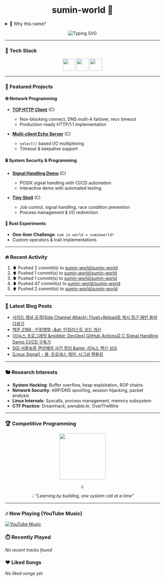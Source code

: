 <h1 align="center">sumin-world 🦀</h1>

<details>
<summary>🤔 Why this name?</summary>

```rust
use std::ops::BitOr;

struct S(&'static str);

impl BitOr for S {
    type Output = String;
    fn bitor(self, rhs: Self) -> Self::Output {
        format!("{} in {}!", self.0, rhs.0)
    }
}

fn main() {
    println!("{}", S("sum") | S("world"));
}
```

*Sometimes the answer is in the code itself* ✨
</details>

<p align="center">
  <img src="https://readme-typing-svg.demolab.com?font=Share+Tech+Mono&weight=700&size=24&pause=1200&color=00F5FF&center=true&vCenter=true&width=650&lines=C+%26+Rust+System+Programming;Linux+Kernel+%26+Security+Research" alt="Typing SVG" />
</p>

---

### 🔧 Tech Stack

<p align="center">
  <img src="https://cdn.jsdelivr.net/gh/devicons/devicon/icons/c/c-original.svg" width="40" height="40"/>
  <img src="https://cdn.jsdelivr.net/gh/devicons/devicon/icons/rust/rust-original.svg" width="40" height="40"/>
  <img src="https://cdn.jsdelivr.net/gh/devicons/devicon/icons/linux/linux-original.svg" width="40" height="40"/>
</p>

---

### 🚀 Featured Projects

#### 🌐 Network Programming
- **[TCP HTTP Client](https://github.com/sumin-world/suminworld-system-lab/tree/main/network/basics)** (C)
  - Non-blocking connect, DNS multi-A failover, recv timeout
  - Production-ready HTTP/1.1 implementation

- **[Multi-client Echo Server](https://github.com/sumin-world/suminworld-system-lab/tree/main/network/echo_server)** (C)
  - `select()` based I/O multiplexing
  - Timeout & keepalive support

#### 🔒 System Security & Programming
- **[Signal Handling Demo](https://github.com/sumin-world/suminworld-system-lab/tree/main/signal-demo)** (C)
  - POSIX signal handling with CI/CD automation
  - Interactive demo with automated testing

- **[Tiny Shell](https://github.com/sumin-world/suminworld-system-lab/tree/main/tinyshell)** (C)
  - Job control, signal handling, race condition prevention
  - Process management & I/O redirection

#### 🦀 Rust Experiments
- **One-liner Challenge**: `sum in world = suminworld!`
- Custom operators & trait implementations

---

### 🔥 Recent Activity

<!--RECENT_ACTIVITY:start-->
1. ⬆️ Pushed 2 commit(s) to [sumin-world/sumin-world](https://github.com/sumin-world/sumin-world)<br>
2. ⬆️ Pushed 1 commit(s) to [sumin-world/sumin-world](https://github.com/sumin-world/sumin-world)<br>
3. ⬆️ Pushed 1 commit(s) to [sumin-world/sumin-world](https://github.com/sumin-world/sumin-world)<br>
4. ⬆️ Pushed 47 commit(s) to [sumin-world/sumin-world](https://github.com/sumin-world/sumin-world)<br>
5. ⬆️ Pushed 2 commit(s) to [sumin-world/sumin-world](https://github.com/sumin-world/sumin-world)<br>
<!--RECENT_ACTIVITY:end-->

---

### 📝 Latest Blog Posts

<!-- BLOG-POST-LIST:START -->
- [사이드 채널 공격&lpar;Side Channel Attack&rpar;: Flush+Reload로 캐시 접근 패턴 들여다보기](https://suminworld.tistory.com/22)
- [백준 2188 : 인접행렬 -&amp;gt; 인접리스트 코드 개선](https://suminworld.tistory.com/21)
- [[리눅스 프로그래밍 &amp;middot; DevOps] GitHub Actions로 C Signal Handling Demo CI/CD 구축기](https://suminworld.tistory.com/20)
- [️SGI 서울보증 랜섬웨어 사건 정리 &amp;amp; 리눅스 백신 실습](https://suminworld.tistory.com/19)
- [[Linux Signal] - 쉘, 프로세스 제어, 시그널 핸들링](https://suminworld.tistory.com/18)
<!-- BLOG-POST-LIST:END -->

---

### 🐿️ Research Interests

- **System Hacking**: Buffer overflow, heap exploitation, ROP chains
- **Network Security**: ARP/DNS spoofing, session hijacking, packet analysis
- **Linux Internals**: Syscalls, process management, memory subsystem
- **CTF Practice**: Dreamhack, pwnable.kr, OverTheWire

---

### 🏆 Competitive Programming

<p align="center">
  <a href="https://solved.ac/bettermonde/">
    <img src="http://mazassumnida.wtf/api/v2/generate_badge?boj=bettermonde" height="150"/>
  </a>
</p>

<p align="center">
  <img src="https://komarev.com/ghpvc/?username=sumin-world&label=count" alt="count" height="16" />
</p>

<p align="center">
  <i>💡 "Learning by building, one system call at a time"</i>
</p>

---

### 🎶 Now Playing (YouTube Music)
<!-- YTM-NOW-PLAYING:START -->
[![YouTube Music](https://yt-music-profile.vercel.app/api?theme=dark)](https://music.youtube.com)
<!-- YTM-NOW-PLAYING:END -->

### ⏱️ Recently Played
<!-- YTM-RECENT:START -->
_No recent tracks found_
<!-- YTM-RECENT:END -->

### ❤️ Liked Songs
<!-- YTM-LIKED:START -->
_No liked songs yet_
<!-- YTM-LIKED:END -->
